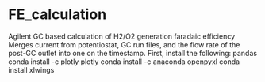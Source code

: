# FE_calculation
Agilent GC based calculation of H2/O2 generation faradaic efficiency
Merges current from potentiostat, GC run files, and the flow rate of the post-GC outlet into one on the timestamp.
First, install the following:
pandas
conda install -c plotly plotly
conda install -c anaconda openpyxl
conda install xlwings
